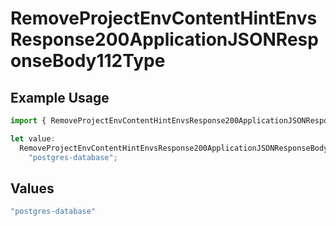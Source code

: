 # RemoveProjectEnvContentHintEnvsResponse200ApplicationJSONResponseBody112Type

## Example Usage

```typescript
import { RemoveProjectEnvContentHintEnvsResponse200ApplicationJSONResponseBody112Type } from "@vercel/sdk/models/operations";

let value:
  RemoveProjectEnvContentHintEnvsResponse200ApplicationJSONResponseBody112Type =
    "postgres-database";
```

## Values

```typescript
"postgres-database"
```